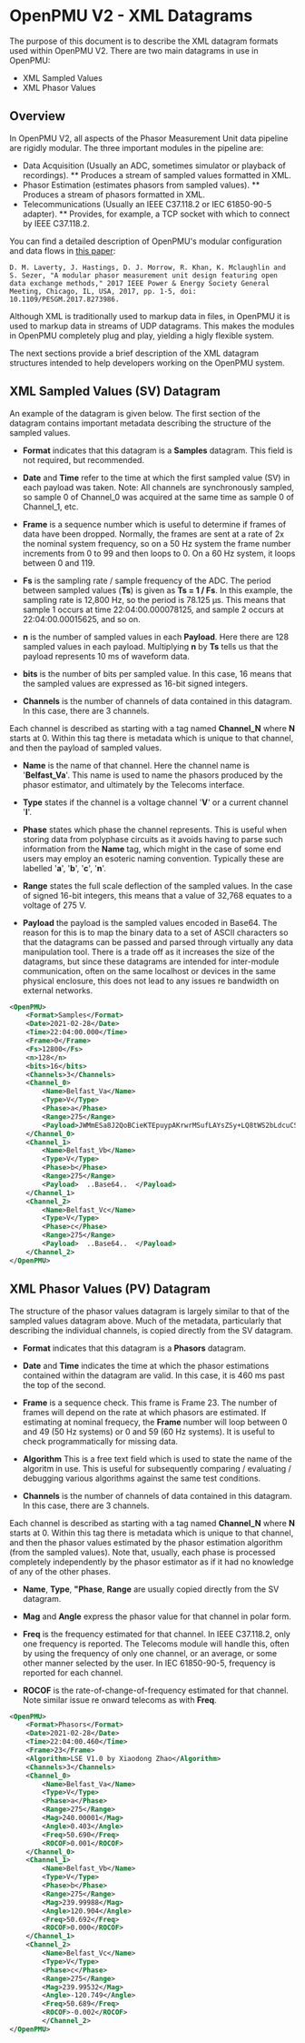 # OpenPMU V2 - XML Datagrams

The purpose of this document is to describe the XML datagram formats used within OpenPMU V2.  There are two main datagrams in use in OpenPMU:

* XML Sampled Values
* XML Phasor Values

## Overview

In OpenPMU V2, all aspects of the Phasor Measurement Unit data pipeline are rigidly modular.  The three important modules in the pipeline are:

* Data Acquisition (Usually an ADC, sometimes simulator or playback of recordings).
** Produces a stream of sampled values formatted in XML.
* Phasor Estimation (estimates phasors from sampled values).
** Produces a stream of phasors formatted in XML.
* Telecommunications (Usually an IEEE C37.118.2 or IEC 61850-90-5 adapter).
** Provides, for example, a TCP socket with which to connect by IEEE C37.118.2.

You can find a detailed description of OpenPMU's modular configuration and data flows in [this paper](https://ieeexplore.ieee.org/document/8273986):

`D. M. Laverty, J. Hastings, D. J. Morrow, R. Khan, K. Mclaughlin and S. Sezer, "A modular phasor measurement unit design featuring open data exchange methods," 2017 IEEE Power & Energy Society General Meeting, Chicago, IL, USA, 2017, pp. 1-5, doi: 10.1109/PESGM.2017.8273986.`

Although XML is traditionally used to markup data in files, in OpenPMU it is used to markup data in streams of UDP datagrams.  This makes the modules in OpenPMU completely plug and play, yielding a higly flexible system.

The next sections provide a brief description of the XML datagram structures intended to help developers working on the OpenPMU system.

## XML Sampled Values (SV) Datagram

An example of the datagram is given below.  The first section of the datagram contains important metadata describing the structure of the sampled values.  

* **Format** indicates that this datagram is a __Samples__ datagram.  This field is not required, but recommended.

* **Date** and **Time** refer to the time at which the first sampled value (SV) in each payload was taken.  Note: All channels are synchronously sampled, so sample 0 of Channel_0 was acquired at the same time as sample 0 of Channel_1, etc.  

* **Frame** is a sequence number which is useful to determine if frames of data have been dropped.  Normally, the frames are sent at a rate of 2x the nominal system frequency, so on a 50 Hz system the frame number increments from 0 to 99 and then loops to 0.  On a 60 Hz system, it loops between 0 and 119.

* **Fs** is the sampling rate / sample frequency of the ADC.  The period between sampled values (__Ts__) is given as __Ts = 1 / Fs__.  In this example, the sampling rate is 12,800 Hz, so the period is 78.125 μs.  This means that sample 1 occurs at time 22:04:00.000078125, and sample 2 occurs at 22:04:00.00015625, and so on.

* **n** is the number of sampled values in each __Payload__.  Here there are 128 sampled values in each payload.  Multiplying __n__ by __Ts__ tells us that the payload represents 10 ms of waveform data.

* **bits** is the number of bits per sampled value.  In this case, 16 means that the sampled values are expressed as 16-bit signed integers.

* **Channels** is the number of channels of data contained in this datagram.  In this case, there are 3 channels.

Each channel is described as starting with a tag named **Channel_N** where __N__ starts at 0.  Within this tag there is metadata which is unique to that channel, and then the payload of sampled values.

* **Name** is the name of that channel.  Here the channel name is '__Belfast_Va__'.  This name is used to name the phasors produced by the phasor estimator, and ultimately by the Telecoms interface.

* **Type** states if the channel is a voltage channel '__V__' or a current channel '__I__'.

* **Phase** states which phase the channel represents.  This is useful when storing data from polyphase circuits as it avoids having to parse such information from the __Name__ tag, which might in the case of some end users may employ an esoteric naming convention.  Typically these are labelled '__a__', '__b__', '__c__', '__n__'.

* **Range** states the full scale deflection of the sampled values.  In the case of signed 16-bit integers, this means that a value of 32,768 equates to a voltage of 275 V.

* **Payload** the payload is the sampled values encoded in Base64.  The reason for this is to map the binary data to a set of ASCII characters so that the datagrams can be passed and parsed through virtually any data manipulation tool.  There is a trade off as it increases the size of the datagrams, but since these datagrams are intended for inter-module communication, often on the same localhost or devices in the same physical enclosure, this does not lead to any issues re bandwidth on external networks.

```xml
<OpenPMU>
	<Format>Samples</Format>
	<Date>2021-02-28</Date>
	<Time>22:04:00.000</Time>
	<Frame>0</Frame>
	<Fs>12800</Fs>
	<n>128</n>
	<bits>16</bits>
	<Channels>3</Channels>
	<Channel_0>
		<Name>Belfast_Va</Name>
		<Type>V</Type>
		<Phase>a</Phase>
		<Range>275</Range>
		<Payload>JWMmESa8J2QoBCieKTEpuypAKrwrMSufLAYsZSy+LQ8tWS2bLdcuCS40LlUucC6CLn4uai5PLiot/y3KLY4tSSz+LKssUivyK4srGyqoKispqSkfKI8n9ydZJrUmCiVXJJ8j4CMaIk8heyClH8ce4x36HQwcGRsgGiIZIRgbFxEWBBTyE90SxhGqEIwPaw5IDSQL/ArUCaoIfQdRBiME9QPGApYBaAA5/wr92/yt+4H6Vfks+AL23PW49JXzdfJX8T7wJ+8S7gPs9+vt6ujp6Ojs5/XnA+YX5S/kTeNv4pnhyOD94Djfet7D3hLdZ9zC3CXbjtr+2nXZ89l42QTYlg==</Payload>
	</Channel_0>
	<Channel_1>
		<Name>Belfast_Vb</Name>
		<Type>V</Type>
		<Phase>b</Phase>
		<Range>275</Range>
		<Payload>  ..Base64..  </Payload>
	</Channel_1>
	<Channel_2>
		<Name>Belfast_Vc</Name>
		<Type>V</Type>
		<Phase>c</Phase>
		<Range>275</Range>
		<Payload>  ..Base64..  </Payload>
	</Channel_2>
</OpenPMU>
```

## XML Phasor Values (PV) Datagram

The structure of the phasor values datagram is largely similar to that of the sampled values datagram above.  Much of the metadata, particularly that describing the individual channels, is copied directly from the SV datagram.

* **Format** indicates that this datagram is a __Phasors__ datagram.

* **Date** and **Time** indicates the time at which the phasor estimations contained within the datagram are valid.  In this case, it is 460 ms past the top of the second.

* **Frame** is a sequence check.  This frame is Frame 23.  The number of frames will depend on the rate at which phasors are estimated.  If estimating at nominal frequecy, the __Frame__ number will loop between 0 and 49 (50 Hz systems) or 0 and 59 (60 Hz systems).  It is useful to check programmatically for missing data.

* **Algorithm** This is a free text field which is used to state the name of the algoritm in use.  This is useful for subsequently comparing / evaluating / debugging various algorithms against the same test conditions.

* **Channels** is the number of channels of data contained in this datagram.  In this case, there are 3 channels.

Each channel is described as starting with a tag named **Channel_N** where __N__ starts at 0.  Within this tag there is metadata which is unique to that channel, and then the phasor values estimated by the phasor estimation algorithm (from the sampled values).  Note that, usually, each phase is processed completely independently by the phasor estimator as if it had no knowledge of any of the other phases.

* **Name**, **Type**, **"Phase**, **Range** are usually copied directly from the SV datagram.

* **Mag** and **Angle** express the phasor value for that channel in polar form.

* **Freq** is the frequency estimated for that channel.  In IEEE C37.118.2, only one frequency is reported.  The Telecoms module will handle this, often by using the frequency of only one channel, or an average, or some other manner selected by the user.  In IEC 61850-90-5, frequency is reported for each channel.

* **ROCOF** is the rate-of-change-of-frequency estimated for that channel.  Note similar issue re onward telecoms as with __Freq__.

```xml
<OpenPMU>
	<Format>Phasors</Format>
	<Date>2021-02-28</Date>
	<Time>22:04:00.460</Time>
	<Frame>23</Frame>
	<Algorithm>LSE V1.0 by Xiaodong Zhao</Algorithm>
	<Channels>3</Channels>
	<Channel_0>
		<Name>Belfast_Va</Name>
		<Type>V</Type>
		<Phase>a</Phase>
		<Range>275</Range>
		<Mag>240.00001</Mag>
		<Angle>0.403</Angle>
		<Freq>50.690</Freq>
		<ROCOF>0.001</ROCOF>
	</Channel_0>
	<Channel_1>
		<Name>Belfast_Vb</Name>
		<Type>V</Type>
		<Phase>b</Phase>
		<Range>275</Range>
		<Mag>239.99988</Mag>
		<Angle>120.904</Angle>
		<Freq>50.692</Freq>
		<ROCOF>0.000</ROCOF>
	</Channel_1>
	<Channel_2>
		<Name>Belfast_Vc</Name>
		<Type>V</Type>
		<Phase>c</Phase>
		<Range>275</Range>
		<Mag>239.99532</Mag>
		<Angle>-120.749</Angle>
		<Freq>50.689</Freq>
		<ROCOF>-0.002</ROCOF>
		</Channel_2>
</OpenPMU>
```
